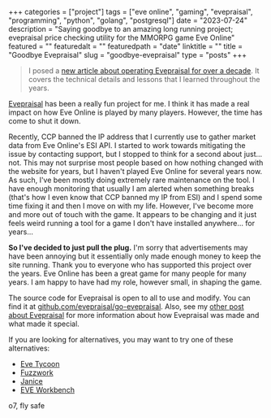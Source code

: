 +++
categories = ["project"]
tags = ["eve online", "gaming", "evepraisal", "programming", "python", "golang", "postgresql"]
date = "2023-07-24"
description = "Saying goodbye to an amazing long running project; evepraisal price checking utility for the MMORPG game Eve Online"
featured = ""
featuredalt = ""
featuredpath = "date"
linktitle = ""
title = "Goodbye Evepraisal"
slug = "goodbye-evepraisal"
type = "posts"
+++

> I posed a [new article about operating Evepraisal for over a decade](/posts/lessons-from-a-decades-long-project/). It covers the technical details and lessons that I learned throughout the years.

[Evepraisal](/posts/evepraisal.com/) has been a really fun project for me. I think it has made a real impact on how Eve Online is played by many players. However, the time has come to shut it down.

Recently, CCP banned the IP address that I currently use to gather market data from Eve Online's ESI API. I started to work towards mitigating the issue by contacting support, but I stopped to think for a second about just... not. This may not surprise most people based on how nothing changed with the website for years, but I haven't played Eve Online for several years now. As such, I've been mostly doing extremely rare maintenance on the tool. I have enough monitoring that usually I am alerted when something breaks (that's how I even know that CCP banned my IP from ESI) and I spend some time fixing it and then I move on with my life. However, I've become more and more out of touch with the game. It appears to be changing and it just feels weird running a tool for a game I don't have installed anywhere... for years...

**So I've decided to just pull the plug.** I'm sorry that advertisements may have been annoying but it essentially only made enough money to keep the site running. Thank you to everyone who has supported this project over the years. Eve Online has been a great game for many people for many years. I am happy to have had my role, however small, in shaping the game.

The source code for Evepraisal is open to all to use and modify. You can find it at [github.com/evepraisal/go-evepraisal](https://github.com/evepraisal/go-evepraisal). Also, see my [other post about Evepraisal](/posts/evepraisal.com/) for more information about how Evepraisal was made and what made it special.

If you are looking for alternatives, you may want to try one of these alternatives:

- [Eve Tycoon](https://evetycoon.com/appraisal)
- [Fuzzwork](https://market.fuzzwork.co.uk/appraisal/)
- [Janice](https://janice.e-351.com/)
- [EVE Workbench](https://www.eveworkbench.com/tools/appraisal)

o7, fly safe
